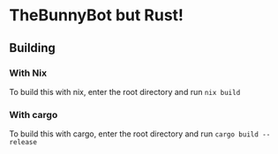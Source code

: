 # TheBunnyBot but Rust!
## Building
### With Nix
To build this with nix, enter the root directory and run `nix build`

### With cargo
To build this with cargo, enter the root directory and run `cargo build --release`

